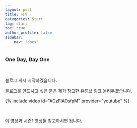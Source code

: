 ```yaml
---
layout: post
title: 시작
categories: Start
tag: start
toc: true
author_profile: false
sidebar:
    nav: "docs"
---
```


### One Day, Day One

<br>


블로그 게시 시작하겠습니다.

블로그를 만드시고 싶은 분은 제가 참고한 유튜브 링크 올려두겠습니다.

{% include video id="ACzFIAOsfpM" provider="youtube" %}

<br>

이 영상과 시즌1 영상들 참고하시면 됩니다.